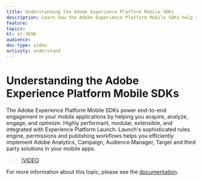```yaml
---
title: Understanding the Adobe Experience Platform Mobile SDKs
description: Learn how the Adobe Experience Platform Mobile SDKs help you efficiently implement Adobe Analytics, Campaign, Audience Manager, Target and third party solutions in your mobile apps.
feature: 
topics: 
kt: kt-3698
audience: 
doc-type: video
activity: understand 
---
```


# Understanding the Adobe Experience Platform Mobile SDKs

The Adobe Experience Platform Mobile SDKs power end-to-end engagement in your mobile applications by helping you acquire, analyze, engage, and optimize. Highly performant, modular, extensible, and integrated with Experience Platform Launch. Launch's sophisticated rules engine, permissions and publishing workflows helps you efficiently implement Adobe Analytics, Campaign, Audience Manager, Target and third party solutions in your mobile apps.

>[!VIDEO](https://video.tv.adobe.com/v/28948?quality=12)

For more information about this topic, please see the [documentation](https://aep-sdks.gitbook.io/docs/).
